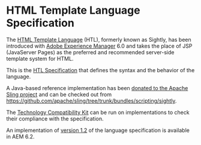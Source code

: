 HTML Template Language Specification
====
The [HTML Template Language](https://docs.adobe.com/docs/en/htl.html "Introduction to the HTML Template Language") (HTL), formerly known as Sightly, has been introduced with [Adobe Experience Manager](http://www.adobe.com/solutions/web-experience-management.html) 6.0 and takes the place of JSP (JavaServer Pages) as the preferred and recommended server-side template system for HTML.

This is the [HTL Specification](https://github.com/Adobe-Marketing-Cloud/htl-spec/blob/master/SPECIFICATION.md) that defines the syntax and the behavior of the language.

A Java-based reference implementation has been [donated to the Apache Sling project](https://issues.apache.org/jira/browse/SLING-3959) and can be checked out from https://github.com/apache/sling/tree/trunk/bundles/scripting/sightly.

The [Technology Compatibility Kit](https://github.com/Adobe-Marketing-Cloud/htl-tck) can be run on implementations to check their compliance with the specification.

An implementation of [version 1.2](https://github.com/Adobe-Marketing-Cloud/htl-spec/blob/1.2/SPECIFICATION.md) of the language specification is available in AEM 6.2.
